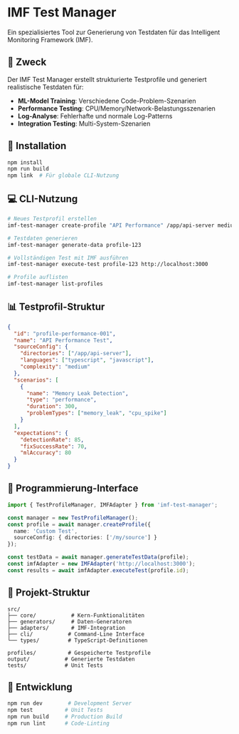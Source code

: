 # IMF Test Manager

Ein spezialisiertes Tool zur Generierung von Testdaten für das Intelligent Monitoring Framework (IMF).

## 🎯 Zweck

Der IMF Test Manager erstellt strukturierte Testprofile und generiert realistische Testdaten für:
- **ML-Model Training**: Verschiedene Code-Problem-Szenarien
- **Performance Testing**: CPU/Memory/Network-Belastungsszenarien  
- **Log-Analyse**: Fehlerhafte und normale Log-Patterns
- **Integration Testing**: Multi-System-Szenarien

## 🚀 Installation

```bash
npm install
npm run build
npm link  # Für globale CLI-Nutzung
```

## 💻 CLI-Nutzung

```bash
# Neues Testprofil erstellen
imf-test-manager create-profile "API Performance" /app/api-server medium

# Testdaten generieren
imf-test-manager generate-data profile-123

# Vollständigen Test mit IMF ausführen
imf-test-manager execute-test profile-123 http://localhost:3000

# Profile auflisten
imf-test-manager list-profiles
```

## 📊 Testprofil-Struktur

```json
{
  "id": "profile-performance-001",
  "name": "API Performance Test",
  "sourceConfig": {
    "directories": ["/app/api-server"],
    "languages": ["typescript", "javascript"],
    "complexity": "medium"
  },
  "scenarios": [
    {
      "name": "Memory Leak Detection",
      "type": "performance",
      "duration": 300,
      "problemTypes": ["memory_leak", "cpu_spike"]
    }
  ],
  "expectations": {
    "detectionRate": 85,
    "fixSuccessRate": 70,
    "mlAccuracy": 80
  }
}
```

## 🔧 Programmierung-Interface

```typescript
import { TestProfileManager, IMFAdapter } from 'imf-test-manager';

const manager = new TestProfileManager();
const profile = await manager.createProfile({
  name: 'Custom Test',
  sourceConfig: { directories: ['/my/source'] }
});

const testData = await manager.generateTestData(profile);
const imfAdapter = new IMFAdapter('http://localhost:3000');
const results = await imfAdapter.executeTest(profile.id);
```

## 📁 Projekt-Struktur

```
src/
├── core/           # Kern-Funktionalitäten
├── generators/     # Daten-Generatoren
├── adapters/       # IMF-Integration
├── cli/           # Command-Line Interface
└── types/         # TypeScript-Definitionen

profiles/          # Gespeicherte Testprofile
output/           # Generierte Testdaten
tests/            # Unit Tests
```

## 🧪 Entwicklung

```bash
npm run dev        # Development Server
npm test          # Unit Tests
npm run build     # Production Build
npm run lint      # Code-Linting
```
